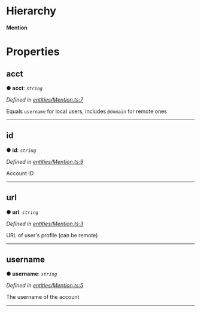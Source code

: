 

# Hierarchy

**Mention**

# Properties

<a id="acct"></a>

##  acct

**● acct**: *`string`*

*Defined in [entities/Mention.ts:7](https://github.com/lagunehq/core/blob/31cfc86/src/entities/Mention.ts#L7)*

Equals `username` for local users, includes `@domain` for remote ones

___
<a id="id"></a>

##  id

**● id**: *`string`*

*Defined in [entities/Mention.ts:9](https://github.com/lagunehq/core/blob/31cfc86/src/entities/Mention.ts#L9)*

Account ID

___
<a id="url"></a>

##  url

**● url**: *`string`*

*Defined in [entities/Mention.ts:3](https://github.com/lagunehq/core/blob/31cfc86/src/entities/Mention.ts#L3)*

URL of user's profile (can be remote)

___
<a id="username"></a>

##  username

**● username**: *`string`*

*Defined in [entities/Mention.ts:5](https://github.com/lagunehq/core/blob/31cfc86/src/entities/Mention.ts#L5)*

The username of the account

___

